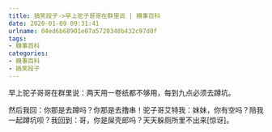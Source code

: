```yaml
---
title: 搞笑段子->早上驼子哥哥在群里说 | 糗事百科
date: 2020-01-09 09:31:41
urlname: 04ed6b68901e07a5720348b432c97d0f
tags: 
- 糗事百科
categories:
- 糗事百科
- 搞笑段子
---
```

早上驼子哥哥在群里说：两天用一卷纸都不够用，每到九点必须去蹲坑。

然后我回：你那是去蹲吗？你那是去撸串！驼子哥艾特我：妹妹，你有空吗？陪我一起蹲坑呗？我回到：哥，你是屎壳郎吗？天天躲厕所里不出来[惊讶]。


